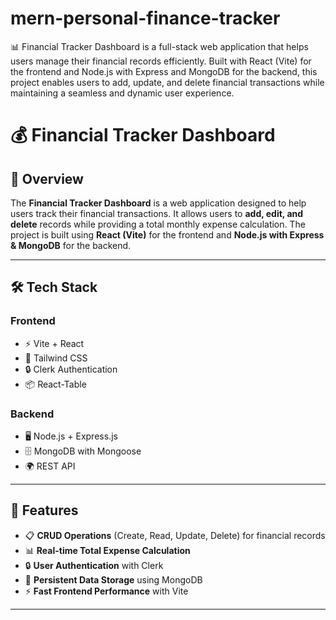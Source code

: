 # mern-personal-finance-tracker 
📊 Financial Tracker Dashboard is a full-stack web application that helps users manage their financial records efficiently. Built with React (Vite) for the frontend and Node.js with Express and MongoDB for the backend, this project enables users to add, update, and delete financial transactions while maintaining a seamless and dynamic user experience.

# 💰 Financial Tracker Dashboard

## 📌 Overview

The **Financial Tracker Dashboard** is a web application designed to help users track their financial transactions. It allows users to **add, edit, and delete** records while providing a total monthly expense calculation. The project is built using **React (Vite)** for the frontend and **Node.js with Express & MongoDB** for the backend.

---

## 🛠️ Tech Stack

### **Frontend**  
- ⚡ Vite + React  
- 🎨 Tailwind CSS  
- 🔒 Clerk Authentication  
- 📦 React-Table  

### **Backend**  
- 🖥️ Node.js + Express.js  
- 🗄️ MongoDB with Mongoose  
- 🌍 REST API  

---

## 🚀 Features

- 📋 **CRUD Operations** (Create, Read, Update, Delete) for financial records  
- 📊 **Real-time Total Expense Calculation**  
- 🔒 **User Authentication** with Clerk  
- 💾 **Persistent Data Storage** using MongoDB  
- ⚡ **Fast Frontend Performance** with Vite  

---

